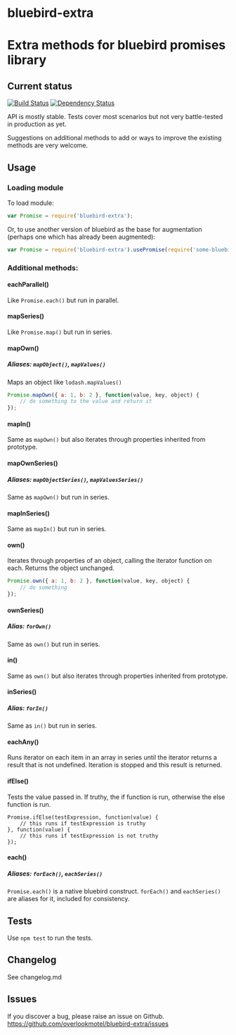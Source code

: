 # bluebird-extra

# Extra methods for bluebird promises library

## Current status

[![Build Status](https://secure.travis-ci.org/overlookmotel/bluebird-extra.png?branch=master)](http://travis-ci.org/overlookmotel/bluebird-extra)
[![Dependency Status](https://david-dm.org/overlookmotel/bluebird-extra.png)](https://david-dm.org/overlookmotel/bluebird-extra)

API is mostly stable. Tests cover most scenarios but not very battle-tested in production as yet.

Suggestions on additional methods to add or ways to improve the existing methods are very welcome.

## Usage

### Loading module

To load module:

```js
var Promise = require('bluebird-extra');
```

Or, to use another version of bluebird as the base for augmentation (perhaps one which has already been augmented):

```js
var Promise = require('bluebird-extra').usePromise(require('some-bluebird-version'));
```

### Additional methods:

#### eachParallel()

Like `Promise.each()` but run in parallel.

#### mapSeries()

Like `Promise.map()` but run in series.

#### mapOwn()
##### Aliases: `mapObject()`, `mapValues()`

Maps an object like `lodash.mapValues()`

```js
Promise.mapOwn({ a: 1, b: 2 }, function(value, key, object) {
	// do something to the value and return it
});
```

#### mapIn()

Same as `mapOwn()` but also iterates through properties inherited from prototype.

#### mapOwnSeries()
##### Aliases: `mapObjectSeries()`, `mapValuesSeries()`

Same as `mapOwn()` but run in series.

#### mapInSeries()

Same as `mapIn()` but run in series.

#### own()

Iterates through properties of an object, calling the iterator function on each. Returns the object unchanged.

```js
Promise.own({ a: 1, b: 2 }, function(value, key, object) {
	// do something
});
```

#### ownSeries()
##### Alias: `forOwn()`

Same as `own()` but run in series.

#### in()

Same as `own()` but also iterates through properties inherited from prototype.

#### inSeries()
##### Alias: `forIn()`

Same as `in()` but run in series.

#### eachAny()

Runs iterator on each item in an array in series until the iterator returns a result that is not undefined. Iteration is stopped and this result is returned.

#### ifElse()

Tests the value passed in. If truthy, the if function is run, otherwise the else function is run.

```
Promise.ifElse(testExpression, function(value) {
	// this runs if testExpression is truthy
}, function(value) {
	// this runs if testExpression is not truthy
});
```

#### each()
##### Aliases: `forEach()`, `eachSeries()`

`Promise.each()` is a native bluebird construct. `forEach()` and `eachSeries()` are aliases for it, included for consistency.

## Tests

Use `npm test` to run the tests.

## Changelog

See changelog.md

## Issues

If you discover a bug, please raise an issue on Github. https://github.com/overlookmotel/bluebird-extra/issues
